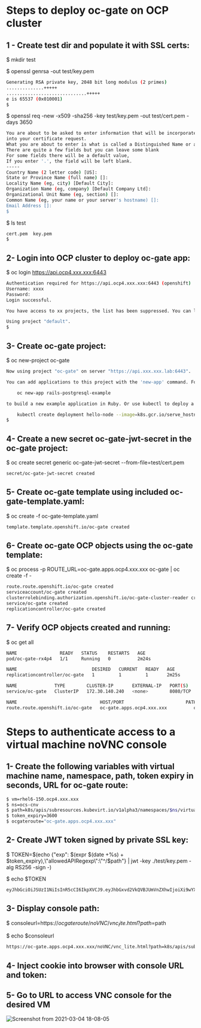 # Steps to deploy oc-gate on OCP cluster

## 1 - Create test dir and populate it with SSL certs:
$ mkdir test

$ openssl genrsa -out test/key.pem
``` bash
Generating RSA private key, 2048 bit long modulus (2 primes)
..............+++++
..............................+++++
e is 65537 (0x010001)
$
```

$ openssl req -new -x509 -sha256 -key test/key.pem -out test/cert.pem -days 3650
``` bash
You are about to be asked to enter information that will be incorporated
into your certificate request.
What you are about to enter is what is called a Distinguished Name or a DN.
There are quite a few fields but you can leave some blank
For some fields there will be a default value,
If you enter '.', the field will be left blank.
-----
Country Name (2 letter code) [US]:
State or Province Name (full name) []:
Locality Name (eg, city) [Default City]:
Organization Name (eg, company) [Default Company Ltd]:
Organizational Unit Name (eg, section) []:
Common Name (eg, your name or your server's hostname) []:
Email Address []:
$
```

$ ls test
``` bash
cert.pem  key.pem
$
```

## 2- Login into OCP cluster to deploy oc-gate app:
$ oc login https://api.ocp4.xxx.xxx:6443
``` bash
Authentication required for https://api.ocp4.xxx.xxx:6443 (openshift)
Username: xxxx
Password: 
Login successful.

You have access to xx projects, the list has been suppressed. You can list all projects with ' projects'

Using project "default".
$
```

## 3- Create oc-gate project:
$ oc new-project oc-gate
``` bash
Now using project "oc-gate" on server "https://api.xxx.xxx.lab:6443".

You can add applications to this project with the 'new-app' command. For example, try:

    oc new-app rails-postgresql-example

to build a new example application in Ruby. Or use kubectl to deploy a simple Kubernetes application:

    kubectl create deployment hello-node --image=k8s.gcr.io/serve_hostname
$
```

## 4- Create a new secret oc-gate-jwt-secret in the oc-gate project:
$ oc create secret generic oc-gate-jwt-secret --from-file=test/cert.pem
``` bash
secret/oc-gate-jwt-secret created
```

## 5- Create oc-gate template using included oc-gate-template.yaml:
$ oc create -f oc-gate-template.yaml 
``` bash
template.template.openshift.io/oc-gate created
```

## 6- Create oc-gate OCP objects using the oc-gate template:
$ oc process -p ROUTE_URL=oc-gate.apps.ocp4.xxx.xxx oc-gate | oc create -f -
``` bash
route.route.openshift.io/oc-gate created
serviceaccount/oc-gate created
clusterrolebinding.authorization.openshift.io/oc-gate-cluster-reader created
service/oc-gate created
replicationcontroller/oc-gate created
```

## 7- Verify OCP objects created and running:
$ oc get all
``` bash
NAME                READY   STATUS    RESTARTS   AGE
pod/oc-gate-rx4p4   1/1     Running   0          2m24s

NAME                            DESIRED   CURRENT   READY   AGE
replicationcontroller/oc-gate   1         1         1       2m25s

NAME              TYPE        CLUSTER-IP       EXTERNAL-IP   PORT(S)    AGE
service/oc-gate   ClusterIP   172.30.140.240   <none>        8080/TCP   2m25s

NAME                               HOST/PORT                       PATH   SERVICES   PORT   TERMINATION   WILDCARD
route.route.openshift.io/oc-gate   oc-gate.apps.ocp4.xxx.xxx          oc-gate    8080   reencrypt     None
```

# Steps to authenticate access to a virtual machine noVNC console

## 1- Create the following variables with virtual machine name, namespace, path, token expiry in seconds, URL for oc-gate route:
``` bash
$ vm=rhel6-150.ocp4.xxx.xxx
$ ns=ocs-cnv
$ path=k8s/apis/subresources.kubevirt.io/v1alpha3/namespaces/$ns/virtualmachineinstances/$vm/vnc
$ token_expiry=3600
$ ocgateroute="oc-gate.apps.ocp4.xxx.xxx"
```

## 2- Create JWT token signed by private SSL key:
$ TOKEN=$(echo {\"exp\": $(expr $(date +%s) + $token_expiry),\"allowedAPIRegexp\":\"^/$path\"} | jwt -key ./test/key.pem -alg RS256 -sign -)

$ echo $TOKEN
``` bash
eyJhbGciOiJSUzI1NiIsInR5cCI6IkpXVCJ9.eyJhbGxvd2VkQVBJUmVnZXhwIjoiXi9wYXRoIiwiZXhwIjoxNjE0ODk1NjAwfQ.j6AqKritRobMWoKjUGjnp7Khntxsr2BsXZ2-GZmb20VLBAX4r6VDzsN4VP5wBalDjYn8o0mlt7kJ4BWy81hMOLWst8TD-d3Vt6xXr0Eo8rVUnodjXP_YctO4lHT1eoizNFnook80XTsHoDgXEGm04nqoKbIB71Re-7cQFZQSfWFPjUM4Qbl32ebFqfjDI-29UoerB3M5eyonYhmLHLS9LlL_XRbaDh1XOBEDMwQ9jQMw5fLQ2P7wtmyVHkHkUqmaA9d51KKuiGQrz0mQtdiHaq_DQYkoZ9Z47eZHrlOUlcAS7IEfaw3ZSCLB9kwXExQ5X0BmYP7hqvHeQTPsd1aWVg
```

## 3- Display console path:
$ consoleurl=https://$ocgateroute/noVNC/vnc_lite.html?path=$path

$ echo $consoleurl
``` bash
https://oc-gate.apps.ocp4.xxx.xxx/noVNC/vnc_lite.html?path=k8s/apis/subresources.kubevirt.io/v1alpha3/namespaces/ocs-cnv/virtualmachineinstances/rhel6-1.xxx.xxx/vnc
```

## 4- Inject cookie into browser with console URL and token:


## 5- Go to URL to access VNC console for the desired VM
![Screenshot from 2021-03-04 18-08-05](https://user-images.githubusercontent.com/77073889/110043468-71163c80-7d15-11eb-854c-83fd30b99eb8.jpg)
